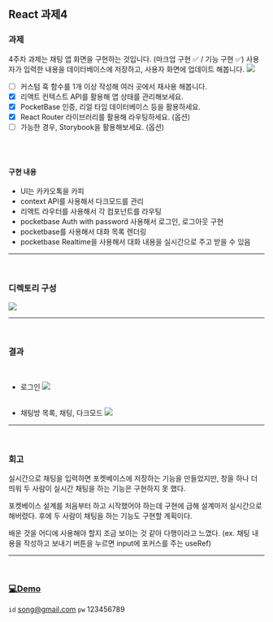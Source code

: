 ## React 과제4

### 과제

4주차 과제는 채팅 앱 화면을 구현하는 것입니다. (마크업 구현 ✅ / 기능 구현 ✅)
사용자가 입력한 내용을 데이터베이스에 저장하고, 사용자 화면에 업데이트 해봅니다.
![](https://velog.velcdn.com/images/thdgusrbek/post/9607ef72-1642-48bb-bea1-316078e938e2/image.png)

- [ ] 커스텀 훅 함수를 1개 이상 작성해 여러 곳에서 재사용 해봅니다.
- [x] 리액트 컨텍스트 API를 활용해 앱 상태를 관리해보세요.
- [x] PocketBase 인증, 리얼 타임 데이터베이스 등을 활용하세요.
- [x] React Router 라이브러리를 활용해 라우팅하세요. (옵션)
- [ ] 가능한 경우, Storybook을 활용해보세요. (옵션)

<br><br>

#### 구현 내용

- UI는 카카오톡을 카피
- context API를 사용해서 다크모드를 관리
- 리액트 라우터를 사용해서 각 컴포넌트를 라우팅
- pocketbase Auth with password 사용해서 로그인, 로그아웃 구현
- pocketbase를 사용해서 대화 목록 렌더링
- pocketbase Realtime을 사용해서 대화 내용을 실시간으로 주고 받을 수 있음
  <br>

---

<br>

### 디렉토리 구성

![](https://velog.velcdn.com/images/thdgusrbek/post/96b130dc-5aea-4d62-b411-420f825dcc26/image.png)

---

<br>

### 결과

<br>

- 로그인
  ![](https://velog.velcdn.com/images/thdgusrbek/post/484b57f9-13f2-499e-aa19-31ccb7959ba8/image.gif)
  <br><br>

- 채팅방 목록, 채팅, 다크모드
  ![](https://velog.velcdn.com/images/thdgusrbek/post/41a67901-d946-4eca-b569-8c53cb76ede8/image.gif)

---

<br>

### 회고

실시간으로 채팅을 입력하면 포켓베이스에 저장하는 기능을 만들었지만,
창을 하나 더 띄워 두 사람이 실시간 채팅을 하는 기능은 구현하지 못 했다.

포켓베이스 설계를 처음부터 하고 시작했어야 하는데 구현에 급해 설계마저 실시간으로 해버렸다.
후에 두 사람이 채팅을 하는 기능도 구현할 계획이다.

배운 것을 어디에 사용해야 할지 조금 보이는 것 같아 다행이라고 느꼈다.
(ex. 채팅 내용을 작성하고 보내기 버튼을 누르면 input에 포커스를 주는 useRef)

---

<br>

### [💻Demo](https://front-end-react4.vercel.app/)

`id` song@gmail.com
`pw` 123456789

